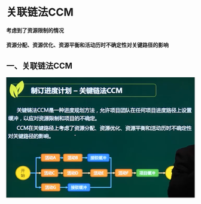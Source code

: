 # 关联链法CCM

#### 考虑到了资源限制的情况

#### 资源分配、资源优化、资源平衡和活动历时不确定性对关键路径的影响

## 一、关联链法CCM

![image-20210328134031385](../picture/image-20210328134031385.png)



































